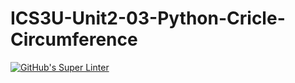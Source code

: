 # ICS3U-Unit2-03-Python-Cricle-Circumference

[![GitHub's Super Linter](https://github.com/matthew-meech/ICS3U-Unit2-03-Python-Cricle-Circumference/workflows/GitHub's%20Super%20Linter/badge.svg)](https://github.com/matthew-meech/ICS3U-Unit2-03-Python-Cricle-Circumference/actions)
